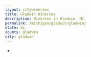 ```yaml
---
layout: citywineries
title: Gladwin Wineries
description: Wineries in Gladwin, MI
permalink: /michigan/gladwin/gladwin/
state: mi
county: gladwin
city: gladwin
---
```

-
